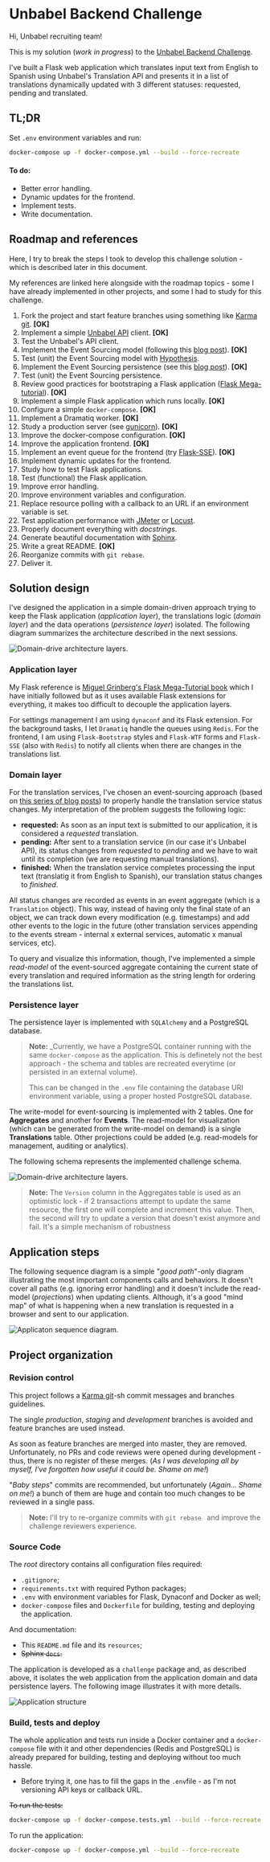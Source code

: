 # Unbabel Backend Challenge

Hi, Unbabel recruiting team!

This is my solution (_work in progress_) to the [Unbabel Backend Challenge](https://github.com/Unbabel/backend-coding-challenge).

I've built a Flask web application which translates input text from English to Spanish using Unbabel's Translation API and presents it in a list of translations dynamically updated with 3 different statuses: requested, pending and translated.

## TL;DR

Set `.env` environment variables and run:

```bash
docker-compose up -f docker-compose.yml --build --force-recreate
```

#### To do:

* Better error handling.
* Dynamic updates for the frontend.
* Implement tests.
* Write documentation.



## Roadmap and references

Here, I try to break the steps I took to develop this challenge solution - which is described later in this document.

My references are linked here alongside with the roadmap topics - some I have already implemented in other projects, and some I had to study for this challenge.

1. Fork the project and start feature branches using something like [Karma git](https://karma-runner.github.io/3.0/dev/git-commit-msg.html). **[OK]**
2. Implement a simple [Unbabel API](https://developers.unbabel.com/) client. **[OK]**
3. Test the Unbabel's API client.
4. Implement the Event Sourcing model (following this [blog post](https://breadcrumbscollector.tech/implementing-event-sourcing-in-python-part-1-aggregates/)). **[OK]**
5. Test (unit) the Event Sourcing model with [Hypothesis](https://hypothesis.readthedocs.io/en/latest/).
6. Implement the Event Sourcing persistence (see this [blog post](https://breadcrumbscollector.tech/implementing-event-sourcing-in-python-part-2-robust-event-store-atop-postgresql/)). **[OK]**
7. Test (unit) the Event Sourcing persistence.
8. Review good practices for bootstraping a Flask application ([Flask Mega-tutorial](https://blog.miguelgrinberg.com/post/the-flask-mega-tutorial-part-i-hello-world)). **[OK]**
9. Implement a simple Flask application which runs locally. **[OK]**
10. Configure a simple `docker-compose`. **[OK]**
11. Implement a Dramatiq worker. **[OK]**
12. Study a production server (see [gunicorn](http://docs.gunicorn.org/en/stable/design.html)). **[OK]**
13. Improve the docker-compose configuration. **[OK]**
14. Improve the application frontend. **[OK]**
15. Implement an event queue for the frontend (try [Flask-SSE](https://flask-sse.readthedocs.io/en/latest/quickstart.html)). **[OK]**
16. Implement dynamic updates for the frontend.
17. Study how to test Flask applications.
18. Test (functional) the Flask application.
19. Improve error handling.
20. Improve environment variables and configuration.
21. Replace resource polling with a callback to an URL if an environment variable is set.
21. Test application performance with [JMeter](https://jmeter.apache.org/) or [Locust](http://www.sphinx-doc.org/en/master/).
22. Properly document everything with _docstrings_.
23. Generate beautiful documentation with [Sphinx](http://www.sphinx-doc.org/en/master/).
24. Write a great README. **[OK]**
25. Reorganize commits with `git rebase`.
26. Deliver it.

## Solution design

I've designed the application in a simple domain-driven approach trying to keep the Flask application (_application layer_), the translations logic (_domain layer_) and the data operations (_persistence layer_) isolated. The following diagram summarizes the architecture described in the next sessions.

![Domain-drive architecture layers.](./resources/architecture.png)

### Application layer

My Flask reference is [Miguel Grinberg's Flask Mega-Tutorial book](https://blog.miguelgrinberg.com/post/the-flask-mega-tutorial-part-i-hello-world) which I have initially followed but as it uses available Flask extensions for everything, it makes too difficult to decouple the application layers.

For settings management I am using `dynaconf` and its Flask extension. For the background tasks, I let `Dramatiq` handle the queues using `Redis`. For the frontend, I am using `Flask-Bootstrap` styles and `Flask-WTF` forms and `Flask-SSE` (also with `Redis`) to notify all clients when there are changes in the translations list.

### Domain layer

For the translation services, I've chosen an event-sourcing approach (based on [this series of blog posts](https://breadcrumbscollector.tech/implementing-event-sourcing-in-python-part-1-aggregates/)) to properly handle the translation service status changes. My interpretation of the problem suggests the following logic:

* **requested:** As soon as an input text is submitted to our application, it is considered a _requested_ translation.
* **pending:** After sent to a translation service (in our case it's Unbabel API), its status changes from _requested_ to _pending_ and we have to wait until its completion (we are requesting manual translations).
* **finished:** When the translation service completes processing the input text (translatig it from English to Spanish), our translation status changes to _finished_.

All status changes are recorded as events in an event aggregate (which is a `Translation` object). This way, instead of having only the final state of an object, we can track down every modification (e.g. timestamps) and add other events to the logic in the future (other translation services appending to the events stream - internal x external services, automatic x manual services, etc).

To query and visualize this information, though, I've implemented a simple _read-model_ of the event-sourced aggregate containing the current state of every translation and required information as the string length for ordering the translations list.

### Persistence layer

The persistence layer is implemented with `SQLAlchemy` and a PostgreSQL database.

> **Note:** _Currently, we have a PostgreSQL container running with the same `docker-compose` as the application. This is definetely not the best approach - the schema and tables are recreated everytime (or persisted in an external volume).
> 
> This can be changed in the `.env` file containing the database URI environment variable, using a proper hosted PostgreSQL database.

The write-model for event-sourcing is implemented with 2 tables. One for **Aggregates** and another for **Events**. The read-model for visualization (which can be generated from the write-model on demand) is a single **Translations** table. Other projections could be added (e.g. read-models for management, auditing or analytics).

The following schema represents the implemented challenge schema.

![Domain-drive architecture layers.](./resources/schema.png)

> **Note:** The `Version` column in the Aggregates table is used as an optimistic lock - if 2 transactions attempt to update the same resource, the first one will complete and increment this value. Then, the second will try to update a version that doesn't exist anymore and fail. It's a simple mechanism of robustness

## Application steps

The following sequence diagram is a simple "_good path_"-only diagram illustrating the most important components calls and behaviors. It doesn't cover all paths (e.g. ignoring error handling) and it doesn't include the read-model (_projections_) when updating clients. Although, it's a good "mind map" of what is happening when a new translation is requested in a browser and sent to our application.

![Applicaton sequence diagram.](./resources/sequence.svg)

## Project organization

### Revision control

This project follows a [Karma git](https://karma-runner.github.io/3.0/dev/git-commit-msg.html)-sh commit messages and branches guidelines.

The single _production_, _staging_ and _development_ branches is avoided and feature branches are used instead.

As soon as feature branches are merged into master, they are removed. Unfortunately, no PRs and code reviews were opened during development - thus, there is no register of these merges. (_As I was developing all by myself, I've forgotten how useful it could be. Shame on me!_)

"_Baby steps_" commits are recommended, but unfortunately (_Again... Shame on me!_) a bunch of them are huge and contain too much changes to be reviewed in a single pass.

> **Note:** I'll try to re-organize commits with `git rebase ` and improve the challenge reviewers experience.

### Source Code

The _root_ directory contains all configuration files required:

* `.gitignore`;
* `requirements.txt` with required Python packages;
* `.env` with environment variables for Flask, Dynaconf and Docker as well;
* `docker-compose` files  and `Dockerfile` for building, testing and deploying the application.

And documentation:

* This `README.md` file and its `resources`;
* ~~Sphinx `docs`.~~

The application is developed as a `challenge` package and, as described above, it isolates the web application from the application domain and data persistence layers. The following image illustrates it with more details.

![Application structure](./resources/structure.png)

### Build, tests and deploy

The whole application and tests run inside a Docker container and a `docker-compose` file with it and other dependencies (Redis and PostgreSQL) is already prepared for building, testing and deploying without too much hassle.

* Before trying it, one has to fill the gaps in the `.env`file - as I'm not versioning API keys or callback URL.

~~To run the tests:~~

```bash
docker-compose up -f docker-compose.tests.yml --build --force-recreate
```

To run the application:

```bash
docker-compose up -f docker-compose.yml --build --force-recreate
```
